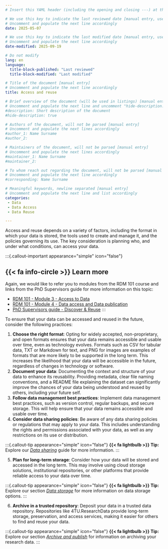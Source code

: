 ```yaml
---
# Insert this YAML header (including the opening and closing ---) at the beginning of the document and fill it out accordingly

# We use this key to indicate the last reviewed date [manual entry, use YYYY-MM-DD]
# Uncomment and populate the next line accordingly
date: 2025-05-07

# We use this key to indicate the last modified date [manual entry, use YYYY-MM-DD]
# Uncomment and populate the next line accordingly
date-modified: 2025-09-19

# Do not modify
lang: en
language: 
  title-block-published: "Last reviewed"
  title-block-modified: "Last modified"

# Title of the document [manual entry]
# Uncomment and populate the next line accordingly
title: Access and reuse

# Brief overview of the document (will be used in listings) [manual entry]
# Uncomment and populate the next line and uncomment "hide-description: true".
#description: Short description of the document
#hide-description: true

# Authors of the document, will not be parsed [manual entry]
# Uncomment and populate the next lines accordingly
#author_1: Name Surname
#author_2:

# Maintainers of the document, will not be parsed [manual entry]
# Uncomment and populate the next lines accordingly
#maintainer_1: Name Surname
#maintainer_2:

# To whom reach out regarding the document, will not be parsed [manual entry]
# Uncomment and populate the next line accordingly
#corresponding: Name Surname

# Meaningful keywords, newline separated [manual entry]
# Uncomment and populate the next line and list accordingly
categories: 
 - Data
 - Data Access
 - Data Reuse

---
```


Access and reuse depends on a variety of factors, including the format in which your data is stored, the tools used to create and manage it, and the policies governing its use. The key consideration is planning who, and under what conditions, can access your data.

:::{.callout-important appearance="simple" icon="false"}
## {{< fa info-circle >}} Learn more
Again, we would like to refer you to modules from the RDM 101 course and links from the PhD Supervisors guide for more information on this topic:

- [RDM 101 - Module 3 - Access to Data](https://tu-delft-library.github.io/rdm101-book/modules/module3.html#access-to-data)
- [RDM 101 - Module 4 - Data access and Data publication](https://tu-delft-library.github.io/rdm101-book/modules/module4.html#data-access-and-data-publication)
- [PhD Supervisors guide - Discover & Reuse](https://phdsupervisors.tudl.tudelft.nl/phase/discover-reuse/)
:::

To ensure that your data can be accessed and reused in the future, consider the following practices:

1. **Choose the right format**: Opting for widely accepted, non-proprietary, and open formats ensures that your data remains accessible and usable over time, even as technology evolves. Formats such as CSV for tabular data, TXT or Markdown for text, and PNG for images are examples of formats that are more likely to be supported in the long term. This increases the likelihood that your data will be accessible in the future, regardless of changes in technology or software.
2. **Document your data**: Documenting the context and structure of your data to enhance its reusability. Providing metadata, clear file naming conventions, and a README file explaining the dataset can significantly improve the chances of your data being understood and reused by others, including your future self.
3. **Follow data management best practices**: Implement data management best practices, such as version control, regular backups, and secure storage. This will help ensure that your data remains accessible and usable over time.
4. **Consider data sharing policies**: Be aware of any data sharing policies or regulations that may apply to your data. This includes understanding the rights and permissions associated with your data, as well as any restrictions on its use or distribution.

:::{.callout-tip appearance="simple" icon="false"}
**{{< fa lightbulb >}} Tip:** Explore our [*Data sharing*](/docs/data/data_storage/sharing.md) guide for more information.
:::

5. **Plan for long-term storage**: Consider how your data will be stored and accessed in the long term. This may involve using cloud storage solutions, institutional repositories, or other platforms that provide reliable access to your data over time.

:::{.callout-tip appearance="simple" icon="false"}
**{{< fa lightbulb >}} Tip:** Explore our section [*Data storage*](/docs/data/data_storage/storage.md) for more information on data storage options.
:::

6. **Archive in a trusted repository**: Deposit your data in a trusted data repository. Repositories like 4TU.ResearchData provide long-term storage, preservation, and access services, making it easier for others to find and reuse your data.

:::{.callout-tip appearance="simple" icon="false"}
**{{< fa lightbulb >}} Tip:** Explore our section [*Archive and publish*](/docs/data/data_publishing/archival_publishing_index.md) for information on archiving your research data.
:::

